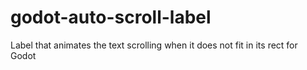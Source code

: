 # godot-auto-scroll-label
Label that animates the text scrolling when it does not fit in its rect for Godot
